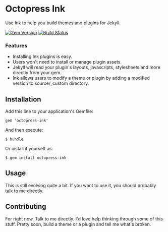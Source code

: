 # Octopress Ink

Use Ink to help you build themes and plugins for Jekyll.

[![Gem Version](https://badge.fury.io/rb/octopress-ink.png)](http://badge.fury.io/rb/octopress-ink)
[![Build Status](https://travis-ci.org/octopress/ink.png?branch=master)](https://travis-ci.org/octopress/ink)

### Features
- Installing Ink plugins is easy.
- Users won't need to install or manage plugin assets.
- Jekyll will read your plugin's layouts, javascripts, stylesheets and more directly from your gem.
- Ink allows users to modify a theme or plugin by adding a modified version to source/_custom directory.

## Installation

Add this line to your application's Gemfile:

    gem 'octopress-ink'

And then execute:

    $ bundle

Or install it yourself as:

    $ gem install octopress-ink

## Usage

This is still evolving quite a bit. If you want to use it, you
should probably talk to me directly.

## Contributing

For right now. Talk to me directly. I'd love help thinking
through some of this stuff. Pretty soon, build a theme or a plugin and tell me what's broken.
